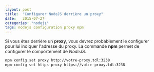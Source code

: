 ```yaml
---
layout: post
title:  "Configurer NodeJS derrière un proxy"
date:   2015-07-27
categories: "nodejs"
tags: nodejs configuration proxy npm
---
```


Si vous êtes derrière un **proxy**, vous devrez probablement le configurer pour lui indiquer l'adresse du proxy. La commande **npm** permet de configurer le comportement de *NodeJS*.

```bash
npm config set proxy http://votre-proxy.tdl:3238
npm config set https-proxy https://votre-proxy.tdl:3238
```
